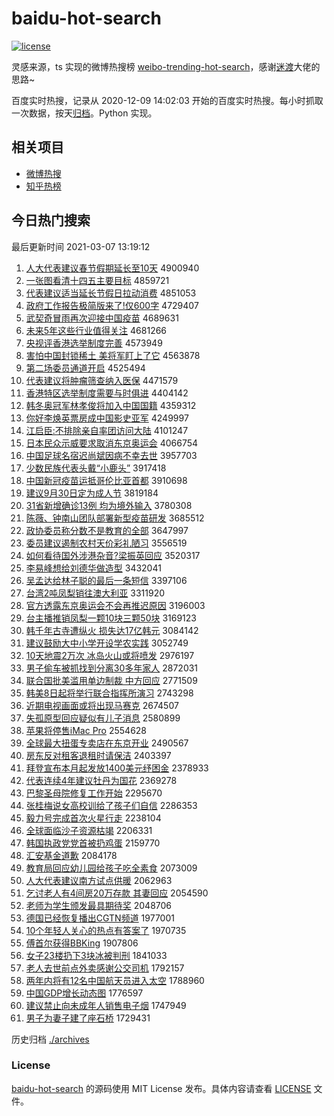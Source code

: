 # baidu-hot-search

[![license](https://img.shields.io/github/license/Arrackisarookie/baidu-hot-search)](https://github.com/Arrackisarookie/baidu-hot-search/blob/master/LICENSE)

灵感来源，ts 实现的微博热搜榜 [weibo-trending-hot-search](https://github.com/justjavac/weibo-trending-hot-search)，感谢[迷渡](https://github.com/justjavac)大佬的思路~

百度实时热搜，记录从 2020-12-09 14:02:03 开始的百度实时热搜。每小时抓取一次数据，按天[归档](./archives)。Python 实现。

## 相关项目
+ [微博热搜](https://github.com/Arrackisarookie/weibo-hot-search)
+ [知乎热榜](https://github.com/Arrackisarookie/zhihu-top-search)

## 今日热门搜索

<!-- Rank Begin -->

最后更新时间 2021-03-07 13:19:12

1. [人大代表建议春节假期延长至10天](http://www.baidu.com/baidu?cl=3&tn=SE_baiduhomet8_jmjb7mjw&rsv_dl=fyb_top&fr=top1000&wd=%C8%CB%B4%F3%B4%FA%B1%ED%BD%A8%D2%E9%B4%BA%BD%DA%BC%D9%C6%DA%D1%D3%B3%A4%D6%C110%CC%EC) 4900940
1. [一张图看清十四五主要目标](http://www.baidu.com/baidu?cl=3&tn=SE_baiduhomet8_jmjb7mjw&rsv_dl=fyb_top&fr=top1000&wd=%D2%BB%D5%C5%CD%BC%BF%B4%C7%E5%CA%AE%CB%C4%CE%E5%D6%F7%D2%AA%C4%BF%B1%EA) 4859721
1. [代表建议适当延长节假日拉动消费](http://www.baidu.com/baidu?cl=3&tn=SE_baiduhomet8_jmjb7mjw&rsv_dl=fyb_top&fr=top1000&wd=%B4%FA%B1%ED%BD%A8%D2%E9%CA%CA%B5%B1%D1%D3%B3%A4%BD%DA%BC%D9%C8%D5%C0%AD%B6%AF%CF%FB%B7%D1) 4851053
1. [政府工作报告极简版来了!仅600字](http://www.baidu.com/baidu?cl=3&tn=SE_baiduhomet8_jmjb7mjw&rsv_dl=fyb_top&fr=top1000&wd=%D5%FE%B8%AE%B9%A4%D7%F7%B1%A8%B8%E6%BC%AB%BC%F2%B0%E6%C0%B4%C1%CB%21%BD%F6600%D7%D6) 4729407
1. [武契奇冒雨再次迎接中国疫苗](http://www.baidu.com/baidu?cl=3&tn=SE_baiduhomet8_jmjb7mjw&rsv_dl=fyb_top&fr=top1000&wd=%CE%E4%C6%F5%C6%E6%C3%B0%D3%EA%D4%D9%B4%CE%D3%AD%BD%D3%D6%D0%B9%FA%D2%DF%C3%E7) 4689631
1. [未来5年这些行业值得关注](http://www.baidu.com/baidu?cl=3&tn=SE_baiduhomet8_jmjb7mjw&rsv_dl=fyb_top&fr=top1000&wd=%CE%B4%C0%B45%C4%EA%D5%E2%D0%A9%D0%D0%D2%B5%D6%B5%B5%C3%B9%D8%D7%A2) 4681266
1. [央视评香港选举制度完善](http://www.baidu.com/baidu?cl=3&tn=SE_baiduhomet8_jmjb7mjw&rsv_dl=fyb_top&fr=top1000&wd=%D1%EB%CA%D3%C6%C0%CF%E3%B8%DB%D1%A1%BE%D9%D6%C6%B6%C8%CD%EA%C9%C6) 4573949
1. [害怕中国封锁稀土 美将军盯上了它](http://www.baidu.com/baidu?cl=3&tn=SE_baiduhomet8_jmjb7mjw&rsv_dl=fyb_top&fr=top1000&wd=%BA%A6%C5%C2%D6%D0%B9%FA%B7%E2%CB%F8%CF%A1%CD%C1%20%C3%C0%BD%AB%BE%FC%B6%A2%C9%CF%C1%CB%CB%FC) 4563878
1. [第二场委员通道开启](http://www.baidu.com/baidu?cl=3&tn=SE_baiduhomet8_jmjb7mjw&rsv_dl=fyb_top&fr=top1000&wd=%B5%DA%B6%FE%B3%A1%CE%AF%D4%B1%CD%A8%B5%C0%BF%AA%C6%F4) 4525494
1. [代表建议将肿瘤筛查纳入医保](http://www.baidu.com/baidu?cl=3&tn=SE_baiduhomet8_jmjb7mjw&rsv_dl=fyb_top&fr=top1000&wd=%B4%FA%B1%ED%BD%A8%D2%E9%BD%AB%D6%D7%C1%F6%C9%B8%B2%E9%C4%C9%C8%EB%D2%BD%B1%A3) 4471579
1. [香港特区选举制度需要与时俱进](http://www.baidu.com/baidu?cl=3&tn=SE_baiduhomet8_jmjb7mjw&rsv_dl=fyb_top&fr=top1000&wd=%CF%E3%B8%DB%CC%D8%C7%F8%D1%A1%BE%D9%D6%C6%B6%C8%D0%E8%D2%AA%D3%EB%CA%B1%BE%E3%BD%F8) 4404142
1. [韩冬奥冠军林孝俊将加入中国国籍](http://www.baidu.com/baidu?cl=3&tn=SE_baiduhomet8_jmjb7mjw&rsv_dl=fyb_top&fr=top1000&wd=%BA%AB%B6%AC%B0%C2%B9%DA%BE%FC%C1%D6%D0%A2%BF%A1%BD%AB%BC%D3%C8%EB%D6%D0%B9%FA%B9%FA%BC%AE) 4359312
1. [你好李焕英票房成中国影史亚军](http://www.baidu.com/baidu?cl=3&tn=SE_baiduhomet8_jmjb7mjw&rsv_dl=fyb_top&fr=top1000&wd=%C4%E3%BA%C3%C0%EE%BB%C0%D3%A2%C6%B1%B7%BF%B3%C9%D6%D0%B9%FA%D3%B0%CA%B7%D1%C7%BE%FC) 4249997
1. [江启臣:不排除亲自率团访问大陆](http://www.baidu.com/baidu?cl=3&tn=SE_baiduhomet8_jmjb7mjw&rsv_dl=fyb_top&fr=top1000&wd=%BD%AD%C6%F4%B3%BC%3A%B2%BB%C5%C5%B3%FD%C7%D7%D7%D4%C2%CA%CD%C5%B7%C3%CE%CA%B4%F3%C2%BD) 4101247
1. [日本民众示威要求取消东京奥运会](http://www.baidu.com/baidu?cl=3&tn=SE_baiduhomet8_jmjb7mjw&rsv_dl=fyb_top&fr=top1000&wd=%C8%D5%B1%BE%C3%F1%D6%DA%CA%BE%CD%FE%D2%AA%C7%F3%C8%A1%CF%FB%B6%AB%BE%A9%B0%C2%D4%CB%BB%E1) 4066754
1. [中国足球名宿迟尚斌因病不幸去世](http://www.baidu.com/baidu?cl=3&tn=SE_baiduhomet8_jmjb7mjw&rsv_dl=fyb_top&fr=top1000&wd=%D6%D0%B9%FA%D7%E3%C7%F2%C3%FB%CB%DE%B3%D9%C9%D0%B1%F3%D2%F2%B2%A1%B2%BB%D0%D2%C8%A5%CA%C0) 3957703
1. [少数民族代表头戴“小鹿头”](http://www.baidu.com/baidu?cl=3&tn=SE_baiduhomet8_jmjb7mjw&rsv_dl=fyb_top&fr=top1000&wd=%C9%D9%CA%FD%C3%F1%D7%E5%B4%FA%B1%ED%CD%B7%B4%F7%A1%B0%D0%A1%C2%B9%CD%B7%A1%B1) 3917418
1. [中国新冠疫苗运抵哥伦比亚首都](http://www.baidu.com/baidu?cl=3&tn=SE_baiduhomet8_jmjb7mjw&rsv_dl=fyb_top&fr=top1000&wd=%D6%D0%B9%FA%D0%C2%B9%DA%D2%DF%C3%E7%D4%CB%B5%D6%B8%E7%C2%D7%B1%C8%D1%C7%CA%D7%B6%BC) 3910698
1. [建议9月30日定为成人节](http://www.baidu.com/baidu?cl=3&tn=SE_baiduhomet8_jmjb7mjw&rsv_dl=fyb_top&fr=top1000&wd=%BD%A8%D2%E99%D4%C230%C8%D5%B6%A8%CE%AA%B3%C9%C8%CB%BD%DA) 3819184
1. [31省新增确诊13例 均为境外输入](http://www.baidu.com/baidu?cl=3&tn=SE_baiduhomet8_jmjb7mjw&rsv_dl=fyb_top&fr=top1000&wd=31%CA%A1%D0%C2%D4%F6%C8%B7%D5%EF13%C0%FD%20%BE%F9%CE%AA%BE%B3%CD%E2%CA%E4%C8%EB) 3780308
1. [陈薇、钟南山团队部署新型疫苗研发](http://www.baidu.com/baidu?cl=3&tn=SE_baiduhomet8_jmjb7mjw&rsv_dl=fyb_top&fr=top1000&wd=%B3%C2%DE%B1%A1%A2%D6%D3%C4%CF%C9%BD%CD%C5%B6%D3%B2%BF%CA%F0%D0%C2%D0%CD%D2%DF%C3%E7%D1%D0%B7%A2) 3685512
1. [政协委员称分数不是教育的全部](http://www.baidu.com/baidu?cl=3&tn=SE_baiduhomet8_jmjb7mjw&rsv_dl=fyb_top&fr=top1000&wd=%D5%FE%D0%AD%CE%AF%D4%B1%B3%C6%B7%D6%CA%FD%B2%BB%CA%C7%BD%CC%D3%FD%B5%C4%C8%AB%B2%BF) 3647997
1. [委员建议遏制农村天价彩礼陋习](http://www.baidu.com/baidu?cl=3&tn=SE_baiduhomet8_jmjb7mjw&rsv_dl=fyb_top&fr=top1000&wd=%CE%AF%D4%B1%BD%A8%D2%E9%B6%F4%D6%C6%C5%A9%B4%E5%CC%EC%BC%DB%B2%CA%C0%F1%C2%AA%CF%B0) 3556519
1. [如何看待国外涉港杂音?梁振英回应](http://www.baidu.com/baidu?cl=3&tn=SE_baiduhomet8_jmjb7mjw&rsv_dl=fyb_top&fr=top1000&wd=%C8%E7%BA%CE%BF%B4%B4%FD%B9%FA%CD%E2%C9%E6%B8%DB%D4%D3%D2%F4%3F%C1%BA%D5%F1%D3%A2%BB%D8%D3%A6) 3520317
1. [李易峰想给刘德华做造型](http://www.baidu.com/baidu?cl=3&tn=SE_baiduhomet8_jmjb7mjw&rsv_dl=fyb_top&fr=top1000&wd=%C0%EE%D2%D7%B7%E5%CF%EB%B8%F8%C1%F5%B5%C2%BB%AA%D7%F6%D4%EC%D0%CD) 3432041
1. [吴孟达给林子聪的最后一条短信](http://www.baidu.com/baidu?cl=3&tn=SE_baiduhomet8_jmjb7mjw&rsv_dl=fyb_top&fr=top1000&wd=%CE%E2%C3%CF%B4%EF%B8%F8%C1%D6%D7%D3%B4%CF%B5%C4%D7%EE%BA%F3%D2%BB%CC%F5%B6%CC%D0%C5) 3397106
1. [台湾2吨凤梨销往澳大利亚](http://www.baidu.com/baidu?cl=3&tn=SE_baiduhomet8_jmjb7mjw&rsv_dl=fyb_top&fr=top1000&wd=%CC%A8%CD%E52%B6%D6%B7%EF%C0%E6%CF%FA%CD%F9%B0%C4%B4%F3%C0%FB%D1%C7) 3311920
1. [官方透露东京奥运会不会再推迟原因](http://www.baidu.com/baidu?cl=3&tn=SE_baiduhomet8_jmjb7mjw&rsv_dl=fyb_top&fr=top1000&wd=%B9%D9%B7%BD%CD%B8%C2%B6%B6%AB%BE%A9%B0%C2%D4%CB%BB%E1%B2%BB%BB%E1%D4%D9%CD%C6%B3%D9%D4%AD%D2%F2) 3196003
1. [台主播推销凤梨一颗10块三颗50块](http://www.baidu.com/baidu?cl=3&tn=SE_baiduhomet8_jmjb7mjw&rsv_dl=fyb_top&fr=top1000&wd=%CC%A8%D6%F7%B2%A5%CD%C6%CF%FA%B7%EF%C0%E6%D2%BB%BF%C510%BF%E9%C8%FD%BF%C550%BF%E9) 3169123
1. [韩千年古寺遭纵火 损失达17亿韩元](http://www.baidu.com/baidu?cl=3&tn=SE_baiduhomet8_jmjb7mjw&rsv_dl=fyb_top&fr=top1000&wd=%BA%AB%C7%A7%C4%EA%B9%C5%CB%C2%D4%E2%D7%DD%BB%F0%20%CB%F0%CA%A7%B4%EF17%D2%DA%BA%AB%D4%AA) 3084142
1. [建议鼓励大中小学开设学农实践](http://www.baidu.com/baidu?cl=3&tn=SE_baiduhomet8_jmjb7mjw&rsv_dl=fyb_top&fr=top1000&wd=%BD%A8%D2%E9%B9%C4%C0%F8%B4%F3%D6%D0%D0%A1%D1%A7%BF%AA%C9%E8%D1%A7%C5%A9%CA%B5%BC%F9) 3052749
1. [10天地震2万次 冰岛火山或将喷发](http://www.baidu.com/baidu?cl=3&tn=SE_baiduhomet8_jmjb7mjw&rsv_dl=fyb_top&fr=top1000&wd=10%CC%EC%B5%D8%D5%F02%CD%F2%B4%CE%20%B1%F9%B5%BA%BB%F0%C9%BD%BB%F2%BD%AB%C5%E7%B7%A2) 2976197
1. [男子偷车被抓找到分离30多年家人](http://www.baidu.com/baidu?cl=3&tn=SE_baiduhomet8_jmjb7mjw&rsv_dl=fyb_top&fr=top1000&wd=%C4%D0%D7%D3%CD%B5%B3%B5%B1%BB%D7%A5%D5%D2%B5%BD%B7%D6%C0%EB30%B6%E0%C4%EA%BC%D2%C8%CB) 2872031
1. [联合国批美滥用单边制裁 中方回应](http://www.baidu.com/baidu?cl=3&tn=SE_baiduhomet8_jmjb7mjw&rsv_dl=fyb_top&fr=top1000&wd=%C1%AA%BA%CF%B9%FA%C5%FA%C3%C0%C0%C4%D3%C3%B5%A5%B1%DF%D6%C6%B2%C3%20%D6%D0%B7%BD%BB%D8%D3%A6) 2771509
1. [韩美8日起将举行联合指挥所演习](http://www.baidu.com/baidu?cl=3&tn=SE_baiduhomet8_jmjb7mjw&rsv_dl=fyb_top&fr=top1000&wd=%BA%AB%C3%C08%C8%D5%C6%F0%BD%AB%BE%D9%D0%D0%C1%AA%BA%CF%D6%B8%BB%D3%CB%F9%D1%DD%CF%B0) 2743298
1. [近期电视画面或将出现马赛克](http://www.baidu.com/baidu?cl=3&tn=SE_baiduhomet8_jmjb7mjw&rsv_dl=fyb_top&fr=top1000&wd=%BD%FC%C6%DA%B5%E7%CA%D3%BB%AD%C3%E6%BB%F2%BD%AB%B3%F6%CF%D6%C2%ED%C8%FC%BF%CB) 2674507
1. [失孤原型回应疑似有儿子消息](http://www.baidu.com/baidu?cl=3&tn=SE_baiduhomet8_jmjb7mjw&rsv_dl=fyb_top&fr=top1000&wd=%CA%A7%B9%C2%D4%AD%D0%CD%BB%D8%D3%A6%D2%C9%CB%C6%D3%D0%B6%F9%D7%D3%CF%FB%CF%A2) 2580899
1. [苹果将停售iMac Pro](http://www.baidu.com/baidu?cl=3&tn=SE_baiduhomet8_jmjb7mjw&rsv_dl=fyb_top&fr=top1000&wd=%C6%BB%B9%FB%BD%AB%CD%A3%CA%DBiMac%20Pro) 2554628
1. [全球最大扭蛋专卖店在东京开业](http://www.baidu.com/baidu?cl=3&tn=SE_baiduhomet8_jmjb7mjw&rsv_dl=fyb_top&fr=top1000&wd=%C8%AB%C7%F2%D7%EE%B4%F3%C5%A4%B5%B0%D7%A8%C2%F4%B5%EA%D4%DA%B6%AB%BE%A9%BF%AA%D2%B5) 2490567
1. [房东反对租客退租时请保洁](http://www.baidu.com/baidu?cl=3&tn=SE_baiduhomet8_jmjb7mjw&rsv_dl=fyb_top&fr=top1000&wd=%B7%BF%B6%AB%B7%B4%B6%D4%D7%E2%BF%CD%CD%CB%D7%E2%CA%B1%C7%EB%B1%A3%BD%E0) 2403397
1. [拜登宣布本月起发放1400美元纾困金](http://www.baidu.com/baidu?cl=3&tn=SE_baiduhomet8_jmjb7mjw&rsv_dl=fyb_top&fr=top1000&wd=%B0%DD%B5%C7%D0%FB%B2%BC%B1%BE%D4%C2%C6%F0%B7%A2%B7%C51400%C3%C0%D4%AA%E7%A3%C0%A7%BD%F0) 2378933
1. [代表连续4年建议牡丹为国花](http://www.baidu.com/baidu?cl=3&tn=SE_baiduhomet8_jmjb7mjw&rsv_dl=fyb_top&fr=top1000&wd=%B4%FA%B1%ED%C1%AC%D0%F84%C4%EA%BD%A8%D2%E9%C4%B5%B5%A4%CE%AA%B9%FA%BB%A8) 2369278
1. [巴黎圣母院修复工作开始](http://www.baidu.com/baidu?cl=3&tn=SE_baiduhomet8_jmjb7mjw&rsv_dl=fyb_top&fr=top1000&wd=%B0%CD%C0%E8%CA%A5%C4%B8%D4%BA%D0%DE%B8%B4%B9%A4%D7%F7%BF%AA%CA%BC) 2295670
1. [张桂梅说女高校训给了孩子们自信](http://www.baidu.com/baidu?cl=3&tn=SE_baiduhomet8_jmjb7mjw&rsv_dl=fyb_top&fr=top1000&wd=%D5%C5%B9%F0%C3%B7%CB%B5%C5%AE%B8%DF%D0%A3%D1%B5%B8%F8%C1%CB%BA%A2%D7%D3%C3%C7%D7%D4%D0%C5) 2286353
1. [毅力号完成首次火星行走](http://www.baidu.com/baidu?cl=3&tn=SE_baiduhomet8_jmjb7mjw&rsv_dl=fyb_top&fr=top1000&wd=%D2%E3%C1%A6%BA%C5%CD%EA%B3%C9%CA%D7%B4%CE%BB%F0%D0%C7%D0%D0%D7%DF) 2238104
1. [全球面临沙子资源枯竭](http://www.baidu.com/baidu?cl=3&tn=SE_baiduhomet8_jmjb7mjw&rsv_dl=fyb_top&fr=top1000&wd=%C8%AB%C7%F2%C3%E6%C1%D9%C9%B3%D7%D3%D7%CA%D4%B4%BF%DD%BD%DF) 2206331
1. [韩国执政党党首被扔鸡蛋](http://www.baidu.com/baidu?cl=3&tn=SE_baiduhomet8_jmjb7mjw&rsv_dl=fyb_top&fr=top1000&wd=%BA%AB%B9%FA%D6%B4%D5%FE%B5%B3%B5%B3%CA%D7%B1%BB%C8%D3%BC%A6%B5%B0) 2159770
1. [汇安基金道歉](http://www.baidu.com/baidu?cl=3&tn=SE_baiduhomet8_jmjb7mjw&rsv_dl=fyb_top&fr=top1000&wd=%BB%E3%B0%B2%BB%F9%BD%F0%B5%C0%C7%B8) 2084178
1. [教育局回应幼儿园给孩子吃全素食](http://www.baidu.com/baidu?cl=3&tn=SE_baiduhomet8_jmjb7mjw&rsv_dl=fyb_top&fr=top1000&wd=%BD%CC%D3%FD%BE%D6%BB%D8%D3%A6%D3%D7%B6%F9%D4%B0%B8%F8%BA%A2%D7%D3%B3%D4%C8%AB%CB%D8%CA%B3) 2073009
1. [人大代表建议南方试点供暖](http://www.baidu.com/baidu?cl=3&tn=SE_baiduhomet8_jmjb7mjw&rsv_dl=fyb_top&fr=top1000&wd=%C8%CB%B4%F3%B4%FA%B1%ED%BD%A8%D2%E9%C4%CF%B7%BD%CA%D4%B5%E3%B9%A9%C5%AF) 2062963
1. [乞讨老人有4间房20万存款 其妻回应](http://www.baidu.com/baidu?cl=3&tn=SE_baiduhomet8_jmjb7mjw&rsv_dl=fyb_top&fr=top1000&wd=%C6%F2%CC%D6%C0%CF%C8%CB%D3%D04%BC%E4%B7%BF20%CD%F2%B4%E6%BF%EE%20%C6%E4%C6%DE%BB%D8%D3%A6) 2054590
1. [老师为学生颁发最具期待奖](http://www.baidu.com/baidu?cl=3&tn=SE_baiduhomet8_jmjb7mjw&rsv_dl=fyb_top&fr=top1000&wd=%C0%CF%CA%A6%CE%AA%D1%A7%C9%FA%B0%E4%B7%A2%D7%EE%BE%DF%C6%DA%B4%FD%BD%B1) 2048706
1. [德国已经恢复播出CGTN频道](http://www.baidu.com/baidu?cl=3&tn=SE_baiduhomet8_jmjb7mjw&rsv_dl=fyb_top&fr=top1000&wd=%B5%C2%B9%FA%D2%D1%BE%AD%BB%D6%B8%B4%B2%A5%B3%F6CGTN%C6%B5%B5%C0) 1977001
1. [10个年轻人关心的热点有答案了](http://www.baidu.com/baidu?cl=3&tn=SE_baiduhomet8_jmjb7mjw&rsv_dl=fyb_top&fr=top1000&wd=10%B8%F6%C4%EA%C7%E1%C8%CB%B9%D8%D0%C4%B5%C4%C8%C8%B5%E3%D3%D0%B4%F0%B0%B8%C1%CB) 1970735
1. [傅首尔获得BBKing](http://www.baidu.com/baidu?cl=3&tn=SE_baiduhomet8_jmjb7mjw&rsv_dl=fyb_top&fr=top1000&wd=%B8%B5%CA%D7%B6%FB%BB%F1%B5%C3BBKing) 1907806
1. [女子23楼扔下3块冰被判刑](http://www.baidu.com/baidu?cl=3&tn=SE_baiduhomet8_jmjb7mjw&rsv_dl=fyb_top&fr=top1000&wd=%C5%AE%D7%D323%C2%A5%C8%D3%CF%C23%BF%E9%B1%F9%B1%BB%C5%D0%D0%CC) 1841033
1. [老人去世前点外卖感谢公交司机](http://www.baidu.com/baidu?cl=3&tn=SE_baiduhomet8_jmjb7mjw&rsv_dl=fyb_top&fr=top1000&wd=%C0%CF%C8%CB%C8%A5%CA%C0%C7%B0%B5%E3%CD%E2%C2%F4%B8%D0%D0%BB%B9%AB%BD%BB%CB%BE%BB%FA) 1792157
1. [两年内将有12名中国航天员进入太空](http://www.baidu.com/baidu?cl=3&tn=SE_baiduhomet8_jmjb7mjw&rsv_dl=fyb_top&fr=top1000&wd=%C1%BD%C4%EA%C4%DA%BD%AB%D3%D012%C3%FB%D6%D0%B9%FA%BA%BD%CC%EC%D4%B1%BD%F8%C8%EB%CC%AB%BF%D5) 1788960
1. [中国GDP增长动态图](http://www.baidu.com/baidu?cl=3&tn=SE_baiduhomet8_jmjb7mjw&rsv_dl=fyb_top&fr=top1000&wd=%D6%D0%B9%FAGDP%D4%F6%B3%A4%B6%AF%CC%AC%CD%BC) 1776597
1. [建议禁止向未成年人销售电子烟](http://www.baidu.com/baidu?cl=3&tn=SE_baiduhomet8_jmjb7mjw&rsv_dl=fyb_top&fr=top1000&wd=%BD%A8%D2%E9%BD%FB%D6%B9%CF%F2%CE%B4%B3%C9%C4%EA%C8%CB%CF%FA%CA%DB%B5%E7%D7%D3%D1%CC) 1747949
1. [男子为妻子建了座石桥](http://www.baidu.com/baidu?cl=3&tn=SE_baiduhomet8_jmjb7mjw&rsv_dl=fyb_top&fr=top1000&wd=%C4%D0%D7%D3%CE%AA%C6%DE%D7%D3%BD%A8%C1%CB%D7%F9%CA%AF%C7%C5) 1729431
<!-- Rank End -->

历史归档 [./archives](./archives)

### License

[baidu-hot-search](https://github.com/Arrackisarookie/baidu-hot-search) 的源码使用 MIT License 发布。具体内容请查看 [LICENSE](./LICENSE) 文件。
